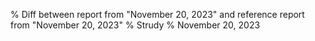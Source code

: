 % Diff between report from "November 20, 2023" and reference report from "November 20, 2023"
% Strudy
% November 20, 2023


